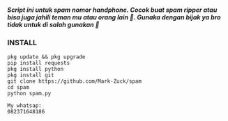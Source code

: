 ##### Script ini untuk spam nomor handphone. Cocok buat spam ripper atau bisa juga jahili teman mu atau orang lain 🤣. Gunaka dengan bijak ya bro tidak untuk di salah gunakan 🙏      
### INSTALL
````
pkg update && pkg upgrade
pip install requests
pkg install python
pkg install git
git clone https://github.com/Mark-Zuck/spam
cd spam
python spam.py
````
````
My whatsap:
082371648186
````

